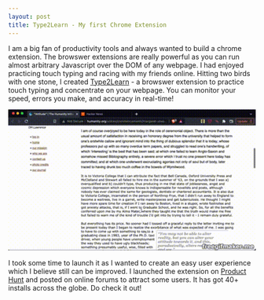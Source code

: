 ```yaml
---
layout: post
title: Type2Learn - My first Chrome Extension
---
```


I am a big fan of productivity tools and always wanted to build a chrome extension. The browswer extensions are really powerful as you can run almost arbitrary Javascript over the DOM of any webpage. I had enjoyed practicing touch typing and racing with my friends online. Hitting two birds with one stone, I created [Type2Learn](https://chrome.google.com/webstore/detail/type2learn/fhaenfmnpmhafnbamailokcjjbpmehig?ref=producthunt)  - a browswer extension to practice touch typing and concentrate on your webpage. You can monitor your speed, errors you make, and accuracy in real-time!

<img src="/images/demo.gif" width="600">

I took some time to launch it as I wanted to create an easy user experience which I believe still can be improved. I launched the extension on [Product Hunt](https://www.producthunt.com/posts/type2learn-chrome-extension) and posted on online forums to attract some users. It has got 40+ installs across the globe. Do check it out!
